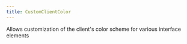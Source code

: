 ```yaml
---
title: CustomClientColor
---
```


Allows customization of the client's color scheme for various interface elements